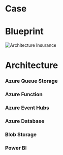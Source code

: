 # Case

# Blueprint
![Architecture Insurance]()

# Architecture
### Azure Queue Storage
### Azure Function
### Azure Event Hubs
### Azure Database
### Blob Storage
### Power BI
